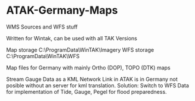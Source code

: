# ATAK-Germany-Maps
WMS Sources and WFS stuff

Written for Wintak, can be used with all TAK Versions

Map storage C:\ProgramData\WinTAK\Imagery
WFS storage C:\ProgramData\WinTAK\WFS

Map files for Germany with mainly Ortho (DOP), TOPO (DTK) maps

Stream Gauge Data as a KML Network Link in ATAK is in Germany not posible without an server for kml translation.
Solution: Switch to WFS Data for implementation of Tide, Gauge, Pegel for flood preparedness. 
